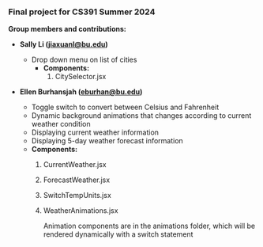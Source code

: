 ### Final project for CS391 Summer 2024
**Group members and contributions:**

- **Sally Li (jiaxuanl@bu.edu)**
  - Drop down menu on list of cities
    - **Components:**
      1. CitySelector.jsx
  

- **Ellen Burhansjah (eburhan@bu.edu)**
  - Toggle switch to convert between Celsius and Fahrenheit
  - Dynamic background animations that changes according to current weather condition
  - Displaying current weather information
  - Displaying 5-day weather forecast information
  - **Components:**
      1. CurrentWeather.jsx
      2. ForecastWeather.jsx
      3. SwitchTempUnits.jsx
      4. WeatherAnimations.jsx
      
         Animation components are in the animations folder, which will be rendered dynamically with a switch statement